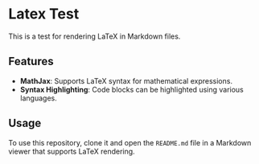 # Latex Test
This is a test for rendering LaTeX in Markdown files.

## Features
- **MathJax**: Supports LaTeX syntax for mathematical expressions.
- **Syntax Highlighting**: Code blocks can be highlighted using various languages.

## Usage
To use this repository, clone it and open the `README.md` file in a Markdown viewer that supports LaTeX rendering.
